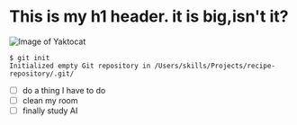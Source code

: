 # This is my h1 header. it is big,isn't it?
![Image of Yaktocat](https://octodex.github.com/images/yaktocat.png)
```
$ git init
Initialized empty Git repository in /Users/skills/Projects/recipe-repository/.git/
```
- [ ] do a thing I have to do
- [ ] clean my room
- [ ] finally study AI

